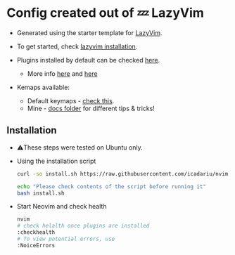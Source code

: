 # Config created out of 💤 LazyVim

* Generated using the starter template for [LazyVim](https://github.com/LazyVim/LazyVim).
* To get started, check [lazyvim installation](https://lazyvim.github.io/installation).

* Plugins installed by default can be checked [here](https://www.lazyvim.org/plugins).
  * More info [here](https://lazy.folke.io/spec) and [here](http://www.lazyvim.org/configuration/plugins)

* Kemaps available:
  * Default keymaps - [check this](https://www.lazyvim.org/keymaps#general).
  * Mine - [docs folder](/docs/Good_to_know.md) for different tips & tricks!

## Installation

* :warning:These steps were tested on Ubuntu only.

* Using the installation script

  ```sh
  curl -so install.sh https://raw.githubusercontent.com/icadariu/nvim/refs/heads/main/scripts/install.sh

  echo "Please check contents of the script before running it"
  bash install.sh
  ```

* Start Neovim and check health

  ```sh
  nvim
  # check helalth once plugins are installed
  :checkhealth
  # To view potential errors, use
  :NoiceErrors
  ```
